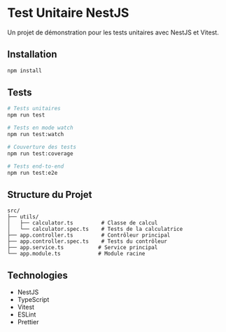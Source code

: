 # Test Unitaire NestJS

Un projet de démonstration pour les tests unitaires avec NestJS et Vitest.

## Installation

```bash
npm install
```

## Tests

```bash
# Tests unitaires
npm run test

# Tests en mode watch
npm run test:watch

# Couverture des tests
npm run test:coverage

# Tests end-to-end
npm run test:e2e
```

## Structure du Projet

```
src/
├── utils/
│   ├── calculator.ts         # Classe de calcul
│   └── calculator.spec.ts    # Tests de la calculatrice
├── app.controller.ts         # Contrôleur principal
├── app.controller.spec.ts    # Tests du contrôleur
├── app.service.ts           # Service principal
└── app.module.ts            # Module racine
```

## Technologies

- NestJS
- TypeScript
- Vitest
- ESLint
- Prettier 